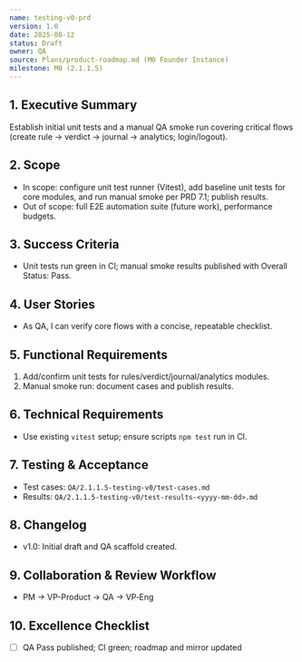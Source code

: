 ```yaml
---
name: testing-v0-prd
version: 1.0
date: 2025-08-12
status: Draft
owner: QA
source: Plans/product-roadmap.md (M0 Founder Instance)
milestone: M0 (2.1.1.5)
---
```


## 1. Executive Summary
Establish initial unit tests and a manual QA smoke run covering critical flows (create rule → verdict → journal → analytics; login/logout).

## 2. Scope
- In scope: configure unit test runner (Vitest), add baseline unit tests for core modules, and run manual smoke per PRD 7.1; publish results.
- Out of scope: full E2E automation suite (future work), performance budgets.

## 3. Success Criteria
- Unit tests run green in CI; manual smoke results published with Overall Status: Pass.

## 4. User Stories
- As QA, I can verify core flows with a concise, repeatable checklist.

## 5. Functional Requirements
1. Add/confirm unit tests for rules/verdict/journal/analytics modules.
2. Manual smoke run: document cases and publish results.

## 6. Technical Requirements
- Use existing `vitest` setup; ensure scripts `npm test` run in CI.

## 7. Testing & Acceptance
- Test cases: `QA/2.1.1.5-testing-v0/test-cases.md`
- Results: `QA/2.1.1.5-testing-v0/test-results-<yyyy-mm-dd>.md`

## 8. Changelog
- v1.0: Initial draft and QA scaffold created.

## 9. Collaboration & Review Workflow
- PM → VP-Product → QA → VP‑Eng

## 10. Excellence Checklist
- [ ] QA Pass published; CI green; roadmap and mirror updated


